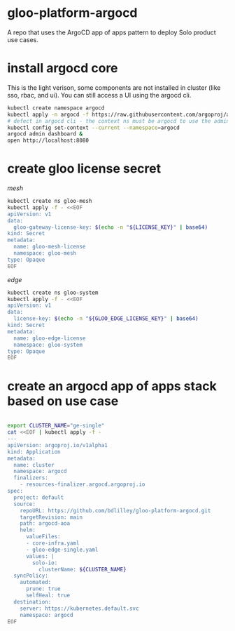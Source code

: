 # gloo-platform-argocd

A repo that uses the ArgoCD app of apps pattern to deploy Solo product use cases.

# install argocd core

This is the light verison, some components are not installed in cluster (like sso, rbac, and ui).  You can still access a UI using the argocd cli.

```bash
kubectl create namespace argocd
kubectl apply -n argocd -f https://raw.githubusercontent.com/argoproj/argo-cd/stable/manifests/core-install.yaml
# defect in argocd cli - the context ns must be argocd to use the admin dashboard command
kubectl config set-context --current --namespace=argocd
argocd admin dashboard &
open http://localhost:8080
```
# create gloo license secret

_mesh_
```bash
kubectl create ns gloo-mesh 
kubectl apply -f - <<EOF
apiVersion: v1
data:
  gloo-gateway-license-key: $(echo -n "${LICENSE_KEY}" | base64)
kind: Secret
metadata:
  name: gloo-mesh-license
  namespace: gloo-mesh
type: Opaque
EOF
```

_edge_
```bash
kubectl create ns gloo-system 
kubectl apply -f - <<EOF
apiVersion: v1
data:
  license-key: $(echo -n "${GLOO_EDGE_LICENSE_KEY}" | base64)
kind: Secret
metadata:
  name: gloo-edge-license
  namespace: gloo-system
type: Opaque
EOF
```

# create an argocd app of apps stack based on use case

```bash

export CLUSTER_NAME="ge-single"
cat <<EOF | kubectl apply -f -
---
apiVersion: argoproj.io/v1alpha1
kind: Application
metadata:
  name: cluster
  namespace: argocd
  finalizers:
    - resources-finalizer.argocd.argoproj.io
spec:
  project: default
  source:
    repoURL: https://github.com/bdlilley/gloo-platform-argocd.git
    targetRevision: main
    path: argocd-aoa
    helm:
      valueFiles:
      - core-infra.yaml
      - gloo-edge-single.yaml
      values: |
        solo-io:
          clusterName: ${CLUSTER_NAME}
  syncPolicy:
    automated:
      prune: true
      selfHeal: true 
  destination:
    server: https://kubernetes.default.svc
    namespace: argocd
EOF
```